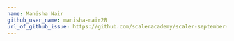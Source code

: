 ```yaml
---
name: Manisha Nair
github_user_name: manisha-nair28
url_of_github_issue: https://github.com/scaleracademy/scaler-september-open-source-challenge/issues/182
---
```

